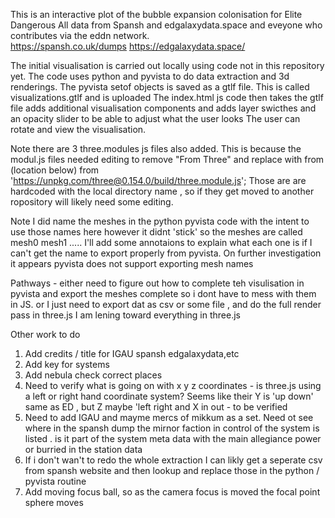 This is an interactive plot of the bubble expansion colonisation for Elite Dangerous 
All data from Spansh and edgalaxydata.space and eveyone who contributes via the eddn network.  
https://spansh.co.uk/dumps
https://edgalaxydata.space/

The initial visualisation is carried out locally using code not in this repository yet. 
The code uses python and pyvista to do data extraction and 3d renderings. The pyvista setof objects is saved as a gtlf file. 
This is called visualizations.gtlf and is uploaded 
The index.html js code then takes the gtlf file adds additional visualisation components and adds layer swicthes and an opacity slider to be able to adjust what the user looks
The user can rotate and view the visualisation.

Note there are 3 three.modules js files also added. This is because the modul.js files needed editing to remove "From Three" and replace with from (location below) 
from 'https://unpkg.com/three@0.154.0/build/three.module.js';
Those are are hardcoded with the local directory name , so if they get moved to another ropository will likely need some editing.

Note I did name the meshes in the python pyvista code with the intent to use those names here however it didnt 'stick' so the meshes are called mesh0 mesh1 .....
I'll add some annotaions to explain what each one is if I can't get the name to export properly from pyvista.
On further investigation it appears pyvista does not support exporting mesh names

Pathways - either need to figure out how to complete teh visulisation in pyvista and export the meshes complete so i dont have to mess with them in JS. or I just need to export dat as csv or some file , and do the full render pass in three.js 
I am lening toward everything in three.js 

Other work to do 
1) Add credits / title for IGAU spansh edgalaxydata,etc 
2) Add key for systems 
3) Add nebula check correct places
4) Need to verify what is going on with x y z coordinates - is three.js using a left or right hand coordinate system? Seems like their Y is 'up down' same as ED , but Z maybe 'left right and X in out - to be verified 
5) Need to add IGAU and mayme mercs of mikkum as a set. Need ot see where in the spansh dump the mirnor faction in control of the system is listed . is it part of the system meta data with the main  allegiance power or burried in the station data
6) If i don't wan't to redo the whole extraction I can likly get a seperate csv from spansh website and then lookup and replace those in the python / pyvista routine
7) Add moving focus ball, so as the camera focus is moved the focal point sphere moves 

